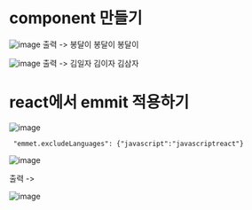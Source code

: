 # component 만들기



![image](https://github.com/aeiouzz/react/assets/145514483/a4240777-d30f-4675-9fd4-0f25f5b220a3)
출력 ->
봉달이
봉달이
봉달이

![image](https://github.com/aeiouzz/react/assets/145514483/e710996e-0944-4a1b-9253-7e8b80a45f92)
출력 ->
김일자
김이자
김삼자





# react에서 emmit 적용하기
![image](https://github.com/aeiouzz/react/assets/145514483/b1fa34c5-dca0-466d-845f-698ae5ba962d)
```
 "emmet.excludeLanguages": {"javascript":"javascriptreact"}
```


![image](https://github.com/aeiouzz/react/assets/145514483/da93edea-9666-49f0-836c-bb78bc733e39)

출력 ->

![image](https://github.com/aeiouzz/react/assets/145514483/a5853512-7e21-4a52-8766-39f9cc9aeca6)



